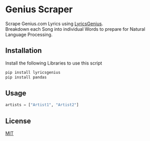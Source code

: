 # Genius Scraper

Scrape Genius.com Lyrics using [LyricsGenius](https://github.com/johnwmillr/LyricsGenius).  
Breakdown each Song into individual Words to prepare for Natural Language Processing.

## Installation

Install the following Libraries to use this script

```bash
pip install lyricsgenius
pip install pandas
```

## Usage

```python
artists = ["Artist1", "Artist2"]
```


## License
[MIT](https://choosealicense.com/licenses/mit/)